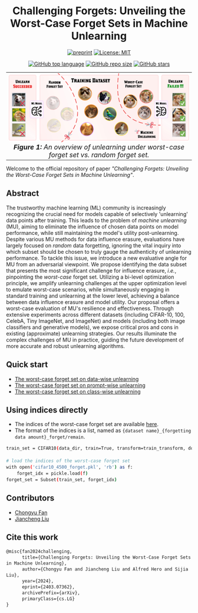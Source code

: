 <div align='center'>

# Challenging Forgets: Unveiling the Worst-Case Forget Sets in Machine Unlearning

[![preprint](https://img.shields.io/static/v1?label=arXiv&message=2403.07362&color=B31B1B)](https://arxiv.org/abs/2403.07362)
[![License: MIT](https://img.shields.io/badge/License-MIT-yellow.svg)](LICENSE)

[![GitHub top language](https://img.shields.io/github/languages/top/OPTML-Group/Unlearn-WorstCase)](https://github.com/OPTML-Group/Unlearn-WorstCase)
[![GitHub repo size](https://img.shields.io/github/repo-size/OPTML-Group/Unlearn-WorstCase)](https://github.com/OPTML-Group/Unlearn-WorstCase)
[![GitHub stars](https://img.shields.io/github/stars/OPTML-Group/Unlearn-WorstCase)](https://github.com/OPTML-Group/Unlearn-WorstCase)

<table align="center">
  <tr>
    <td align="center"> 
      <img src="assets/teaser.jpeg" alt="Teaser Figure" style="width: 700px;"/> 
      <br>
      <em style="font-size: 18px;">  <strong style="font-size: 18px;">Figure 1:</strong> An overview of unlearning under worst-case forget set vs. random forget set.</em>
    </td>
  </tr>
</table>
</div>

Welcome to the official repository of paper *"Challenging Forgets: Unveiling the Worst-Case Forget Sets in Machine Unlearning"*.

## Abstract

The trustworthy machine learning (ML) community is increasingly recognizing the crucial need for models capable of selectively 'unlearning' data points after training. This leads to the problem of *machine unlearning* (MU), aiming to eliminate the influence of chosen data points on model performance, while still maintaining the model's utility post-unlearning. Despite various MU methods for data influence erasure, evaluations have largely focused on *random* data forgetting, ignoring the vital inquiry into which subset should be chosen to truly gauge the authenticity of unlearning performance. To tackle this issue, we introduce a new evaluative angle for MU from an adversarial viewpoint. We propose identifying the data subset that presents the most significant challenge for influence erasure, *i.e.*, pinpointing the *worst-case* forget set. Utilizing a bi-level optimization principle, we amplify unlearning challenges at the upper optimization level to emulate worst-case scenarios, while simultaneously engaging in standard training and unlearning at the lower level, achieving a balance between data influence erasure and model utility. Our proposal offers a worst-case evaluation of MU's resilience and effectiveness. Through extensive experiments across different datasets (including CIFAR-10, 100, CelebA, Tiny ImageNet, and ImageNet) and models (including both image classifiers and generative models), we expose critical pros and cons in existing (approximate) unlearning strategies. Our results illuminate the complex challenges of MU in practice, guiding the future development of more accurate and robust unlearning algorithms.

## Quick start
* [The worst-case forget set on data-wise unlearning](data-wise)
* [The worst-case forget set on prompt-wise unlearning](prompt-wise)
* [The worst-case forget set on class-wise unlearning](class-wise)

## Using indices directly
- The indices of the worst-case forget set are available [here](https://drive.google.com/drive/folders/12wpgzG24zYTkeRHIjlYucUlr38rDdKQe?usp=sharing).
- The format of the indices is a list, named as `{dataset name}_{forgetting data amount}_forget/remain`.

```bash
train_set = CIFAR10(data_dir, train=True, transform=train_transform, download=True)

# load the indices of the worst-case forget set
with open('cifar10_4500_forget.pkl', 'rb') as f:
    forget_idx = pickle.load(f)
forget_set = Subset(train_set, forget_idx)
```

## Contributors
* [Chongyu Fan](https://a-f1.github.io/)
* [Jiancheng Liu](https://ljcc0930.github.io/)

## Cite this work
```
@misc{fan2024challenging,
      title={Challenging Forgets: Unveiling the Worst-Case Forget Sets in Machine Unlearning}, 
      author={Chongyu Fan and Jiancheng Liu and Alfred Hero and Sijia Liu},
      year={2024},
      eprint={2403.07362},
      archivePrefix={arXiv},
      primaryClass={cs.LG}
}
```